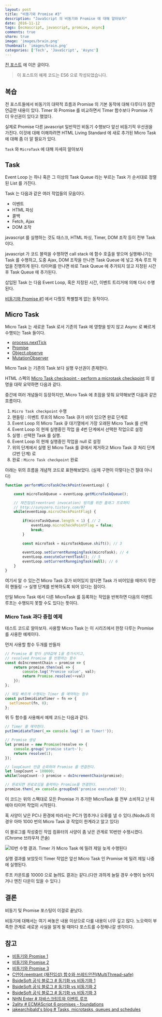 ```yaml
---
layout: post
title: "비동기와 Promise #3"
description: "JavaScript 의 비동기와 Promise 에 대해 알아보자"
date: 2016-11-12
tags: [ecmascript, javascript, promise, async]
comments: true
share: true
image: 'images/brain.png'
thumbnail: 'images/brain.png'
categories: ['Tech', 'JavaScript', 'Async']
---
```


<!-- toc -->

[전 포스트](/blog/2016/11/09/javascript-async-promise-2/) 에 이은 글이다.

> 이 포스트의 예제 코드는 ES6 으로 작성되었습니다.

## 복습

전 포스트들에서 비동기의 대략적 흐름과 Promise 의 기본 동작에 대해 다루다가 잠깐 언급한 내용이 있다. Timer 와 Promise 를 비교하면서 Timer 함수보다 Promise 가 더 우선권이 있다고 했었다.

실제로 Promise 다른 javascript 일반적인 비동기 수행보다 앞선 비동기적 우선권을 가진다. 이것에 대해 이해하려면 HTML Living Standard 에 새로 추가된 Micro Task 에 대해 좀 더 알 필요가 있다.

`Task` 와 `MicroTask` 에 대해 자세히 알아보자

## Task

Event Loop 는 하나 혹은 그 이상의 Task Queue 라는 부르는 Task 가 순서대로 정렬된 List 를 가진다. 

Task 는 다음과 같은 여러 작업들의 모음이다.

- 이벤트
- HTML 파싱
- 콜백
- Fetch, Ajax
- DOM 조작

javascript 를 실행하는 것도 태스크, HTML 파싱, Timer, DOM 조작 등이 전부 Task 이다.

javascript 가 코드 블럭을 수행하면 call stack 에 함수 호출을 쌓으며 실행해나가는 Task 를 수행하고, 도중 Ajax, DOM 조작을 만나면 Task Queue 에 넣고 계속 루프 작업을 진행하게 된다. 타이머를 만나면 바로 Task Queue 에 추가되지 않고 지정된 시간 후 Task Queue 에 추가된다.

삽입된 Task 는 다음 Event Loop, 혹은 지정된 시간, 이벤트 트리거에 의해 다시 수행된다.

[비동기와 Promise #1](/blog/2016/11/08/javascript-async-promise-1/) 에서 다뤘듯 특별할게 없는 동작이다.

## Micro Task

Micro Task 는 새로운 Task 로서 기존의 Task 에 영향을 받지 않고 Async 로 빠르게 수행되는 Task 들이다.

- [process.nextTick](https://blog.outsider.ne.kr/739)
- [Promise](https://developer.mozilla.org/ko/docs/Web/JavaScript/Reference/Global_Objects/Promise)
- [Object.observe](https://developer.mozilla.org/ko/docs/Web/JavaScript/Reference/Global_Objects/Object/observe)
- [MutationObserver](https://developer.mozilla.org/ko/docs/Web/API/MutationObserver)

Micro Task 는 기존의 Task 보다 실행 우선권이 존재한다.

HTML 스펙의 [Micro Task checkpoint - perform a microtask checkpoint](https://html.spec.whatwg.org/multipage/webappapis.html#perform-a-microtask-checkpoint) 의 설명을 대략 요약하면 다음과 같다.

중간에 여러 개념들이 등장하지만, Micro Task 에 초점을 맞춰 요약해보면 다음과 같은 흐름이다.

1. `Micro Task checkpoint` 수행
2. 핸들링 : 이벤트 루프의 Micro Task 큐가 비어 있으면 완료 단계로
3. Event Loop 의 Micro Task 큐 대기열에서 가장 오래된 Micro Task 를 선택
4. Event Loop 의 현재 실행중인 작업 을 4번 단계에서 선택한 작업으로 설정
5. 실행 : 선택한 Task 를 실행.
6. Event Loop 의 현재 실행중인 작업을 null 로 설정
7. 위의 단계에서 실행 된 Micro Task 를 큐에서 제거하고 Micro Task 큐 처리 단계 (2번 단계) 로
8. 완료 : `Micro Task checkpoint` 완료

아래는 위의 흐름을 개념적 코드로 표현해보았다. (실제 구현이 이렇다는건 절대 아니다)

```javascript
function performMicroTaskCheckPoint(eventLoop) {

    const microTaskQueue = eventLoop.getMicroTaskQueue();

    // 재진입성(reentrant invocation) 방지를 위한 플래그 프로퍼티
    // http://sunyzero.tistory.com/97    
    while(eventLoop.microCheckPointFlag) {
    
        if(microTaskQueue.length < 1) { // 2
            eventLoop.microCheckPointFlag = false;
            break;
        }
        
        const microTask = microTaskQueue.shift(); // 3
        
        eventLoop.setCurrentRunngingTask(microTask); // 4
        eventLoop.executeCurrentTask(); // 5
        eventLoop.setCurrentRunngingTask(null); // 6
    }
}
```

여기서 알 수 있는건 Micro Task 큐가 비어있지 않다면 Task 가 비어있을 때까지 무한히 핸들링 -> 실행 단계를 반복하도록 되어 있다는 점이다.

만일 Micro Task 에서 다른 MicroTask 를 등록하는 작업을 반복하면 다음의 이벤트 루프는 수행되지 못할 수도 있다는 뜻이다.

### Micro Task 과다 중첩 예제

테스트 코드로 알아보자. 사용할 Micro Task 는 이 시리즈에서 한창 다루는 Promise 를 사용한 예제이다.

먼저 사용할 함수 두개를 만들자

```javascript
// Promise 를 받아 상태값에 1을 증가시키고,
// resolved Promise 를 반환하는 함수
const doIncrementChain = promise => {
    return promise.then(val => {
        console.log('Promise value', val);
        return Promise.resolve(++val)
    });
};

// 제일 빠르게 수행되는 Timer 를 예약하는 함수
const putImmidiateTimer = fn => {
  setTimeout(fn, 0);
};
```

위 두 함수를 사용해서 예제 코드는 다음과 같다.

```javascript
// Timer 를 예약한다.
putImmidiateTimer(_=> console.log('I am Timer!'));

// Promise 생성
let promise = new Promise(resolve => {
    console.group('promise start~');
    return resolve(1);
});

// loopCount 만큼 순회하며 Promise 를 연결한다.
let loopCount = 100000;
while(loopCount--) promise = doIncrementChain(promise);

// 완료되면 완료로깅을 출력하는 Promise를 연결한다.
promise.then(_=> console.groupEnd('promise executed!'));
```

이 코드는 위의 스펙대로 모든 Promise 가 추가한 MicroTask 를 전부 소비하고 난 뒤에야 타이머 작업이 시작된다.

혹 사양이 낮은 PC나 환경에 따라서는 PC가 멈추거나 오류를 낼 수 있다.(NodeJS 의 경우 아마 1000 번의 Micro Task 큐 작업이 한계라고 알고 있다)

이 블로그를 작성중인 작업 컴퓨터의 사양이 좀 낮은 관계로 10번만 수행시켰다. (Chrome 브라우저 콘솔)

![10번 수행 결과. Timer 가 Micro Task 에 밀려 제일 늦게 수행된다](/blog/images/promise/P_T.png)

실행 결과를 보았듯이 Timer 작업은 앞선 Micro Task 인 Promise 에 밀려 제일 나중에 실행된다.

루프 카운트를 10000 으로 늘려도 결과는 같다.(다만 과하게 늘릴 경우 수행이 늦어지거나 엔진 다운이 있을 수 있다.)

## 결론

비동기 및 Promise 포스팅이 이걸로 끝났다.

비동기에 대해서는 여기 써놓은 내용 이상으로 다룰 내용이 너무 깊고 많다. 노오력이 부족한 관계로 새로운 사실을 알게 될 때마다 포스트를 수정해나갈 생각이다.

## 참고
- [비동기와 Promise 1](/blog/2016/11/08/javascript-async-promise-1/) 
- [비동기와 Promise 2](/blog/2016/11/09/javascript-async-promise-2/) 
- [비동기와 Promise 3](/blog/2016/11/12/javascript-async-promise-3/) 
- [C언어:reentrant (재진입성) 함수와 쓰레드안전(MultiThread-safe)](http://sunyzero.tistory.com/97)
- [BsideSoft 공식 블로그 # 동기화 vs 비동기화 1](http://www.bsidesoft.com/?p=399)
- [BsideSoft 공식 블로그 # 동기화 vs 비동기화 2](http://www.bsidesoft.com/?p=414)
- [BsideSoft 공식 블로그 # 동기화 vs 비동기화 3](http://www.bsidesoft.com/?p=423)
- [NHN Enter # 자바스크립트와 이벤트 루프](https://github.com/nhnent/fe.javascript/wiki/June-13-June-17,-2016)
- [2ality # ECMAScript 6 promises - foundations](http://www.2ality.com/2014/09/es6-promises-foundations.html)
- [jakearchibald's blog # Tasks, microtasks, queues and schedules](https://jakearchibald.com/2015/tasks-microtasks-queues-and-schedules)
